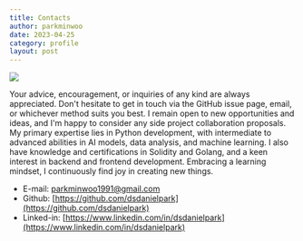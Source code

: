 ```yaml
---
title: Contacts
author: parkminwoo
date: 2023-04-25
category: profile
layout: post
---
```


![](https://dsdanielpark.github.io/assets/profile/callme.png)

Your advice, encouragement, or inquiries of any kind are always appreciated. Don't hesitate to get in touch via the GitHub issue page, email, or whichever method suits you best. I remain open to new opportunities and ideas, and I'm happy to consider any side project collaboration proposals. My primary expertise lies in Python development, with intermediate to advanced abilities in AI models, data analysis, and machine learning. I also have knowledge and certifications in Solidity and Golang, and a keen interest in backend and frontend development. Embracing a learning mindset, I continuously find joy in creating new things.


- E-mail: parkminwoo1991@gmail.com
- Github: [https://github.com/dsdanielpark](https://github.com/dsdanielpark)
- Linked-in: [https://www.linkedin.com/in/dsdanielpark](https://www.linkedin.com/in/dsdanielpark)